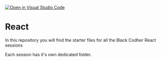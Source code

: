 [![Open in Visual Studio Code](https://classroom.github.com/assets/open-in-vscode-f059dc9a6f8d3a56e377f745f24479a46679e63a5d9fe6f495e02850cd0d8118.svg)](https://classroom.github.com/online_ide?assignment_repo_id=7018776&assignment_repo_type=AssignmentRepo)
# React

In this repository you will find the starter files for all the Black Codher React sessions

Each session has it's own dedicated folder.